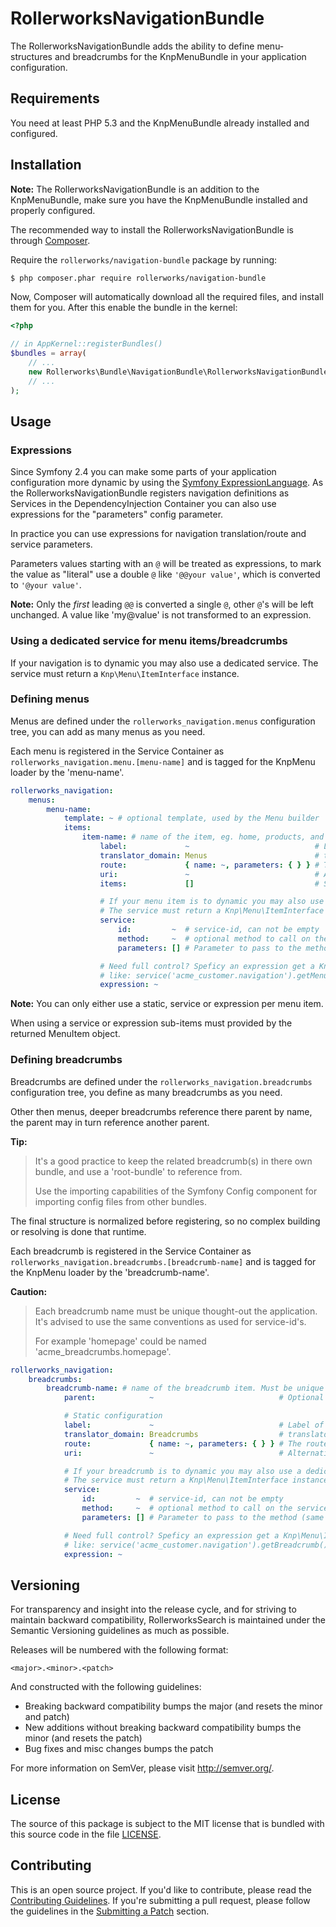 RollerworksNavigationBundle
===========================

The RollerworksNavigationBundle adds the ability to define menu-structures
and breadcrumbs for the KnpMenuBundle in your application configuration.

Requirements
------------

You need at least PHP 5.3 and the KnpMenuBundle already installed and configured.

Installation
------------

**Note:** The RollerworksNavigationBundle is an addition to the KnpMenuBundle,
make sure you have the KnpMenuBundle installed and properly configured.

The recommended way to install the RollerworksNavigationBundle is through [Composer].

Require the `rollerworks/navigation-bundle` package by running:

```bash
$ php composer.phar require rollerworks/navigation-bundle
```

Now, Composer will automatically download all the required files, and install
them for you. After this enable the bundle in the kernel:

```php
<?php

// in AppKernel::registerBundles()
$bundles = array(
    // ...
    new Rollerworks\Bundle\NavigationBundle\RollerworksNavigationBundle(),
    // ...
);
```

[Composer]: https://getcomposer.org/

Usage
-----

### Expressions

Since Symfony 2.4 you can make some parts of your application configuration more dynamic
by using the [Symfony ExpressionLanguage]. As the RollerworksNavigationBundle registers navigation
definitions as Services in the DependencyInjection Container you can also use expressions
for the "parameters" config parameter.

In practice you can use expressions for navigation translation/route and service parameters.

Parameters values starting with an `@` will be treated as expressions, to mark the value
as "literal" use a double `@` like `'@@your value'`, which is converted to `'@your value'`.

**Note:** Only the *first* leading `@@` is converted a single `@`, other `@`'s will
be left unchanged. A value like 'my@value' is not transformed to an expression.

[Symfony ExpressionLanguage]: http://symfony.com/doc/current/components/expression_language/introduction.html

### Using a dedicated service for menu items/breadcrumbs

If your navigation is to dynamic you may also use a dedicated service.
The service must return a `Knp\Menu\ItemInterface` instance.

### Defining menus

Menus are defined under the `rollerworks_navigation.menus` configuration tree,
you can add as many menus as you need.

Each menu is registered in the Service Container as `rollerworks_navigation.menu.[menu-name]`
and is tagged for the KnpMenu loader by the 'menu-name'.

```yaml
rollerworks_navigation:
    menus:
        menu-name:
            template: ~ # optional template, used by the Menu builder
            items:
                item-name: # name of the item, eg. home, products, and such.
                    label:             ~                            # Label of the menu-item, this will be translated with the translator_domain
                    translator_domain: Menus                        # translator domain for the label
                    route:             { name: ~, parameters: { } } # The route.name can not be empty, parameters is optional
                    uri:               ~                            # Alternatively you can use a URI instead of a route
                    items:             []                           # Sub-level items, same as this example (unlimited depth nesting)

                    # If your menu item is to dynamic you may also use a dedicated service.
                    # The service must return a Knp\Menu\ItemInterface instance.
                    service:
                        id:         ~  # service-id, can not be empty
                        method:     ~  # optional method to call on the service
                        parameters: [] # Parameter to pass to the method (same as service container parameters, including Expression support)

                    # Need full control? Speficy an expression get a Knp\Menu\ItemInterface instance
                    # like: service('acme_customer.navigation').getMenu()
                    expression: ~
```

**Note:** You can only either use a static, service or expression per menu item.

When using a service or expression sub-items must provided by the returned MenuItem object.

### Defining breadcrumbs

Breadcrumbs are defined under the `rollerworks_navigation.breadcrumbs` configuration tree,
you define as many breadcrumbs as you need.

Other then menus, deeper breadcrumbs reference there parent by name,
the parent may in turn reference another parent.

**Tip:**

> It's a good practice to keep the related breadcrumb(s) in there own bundle,
> and use a 'root-bundle' to reference from.
>
> Use the importing capabilities of the Symfony Config component for
> importing config files from other bundles.

The final structure is normalized before registering, so no complex building or resolving
is done that runtime.

Each breadcrumb is registered in the Service Container as `rollerworks_navigation.breadcrumbs.[breadcrumb-name]`
and is tagged for the KnpMenu loader by the 'breadcrumb-name'.

**Caution:**

> Each breadcrumb name must be unique thought-out the application.
> It's advised to use the same conventions as used for service-id's.
>
> For example 'homepage' could be named 'acme_breadcrumbs.homepage'.

```yaml
rollerworks_navigation:
    breadcrumbs:
        breadcrumb-name: # name of the breadcrumb item. Must be unique though out the application.
            parent:            ~                            # Optional parent breadcrumb to reference (by name)

            # Static configuration
            label:             ~                            # Label of the breadcrumb, this will be translated with the translator_domain
            translator_domain: Breadcrumbs                  # translator domain for the label
            route:             { name: ~, parameters: { } } # The route.name can not be empty, parameters is optional
            uri:               ~                            # Alternatively you can use a URI instead of a route

            # If your breadcrumb is to dynamic you may also use a dedicated service.
            # The service must return a Knp\Menu\ItemInterface instance.
            service:
                id:         ~  # service-id, can not be empty
                method:     ~  # optional method to call on the service
                parameters: [] # Parameter to pass to the method (same as service container parameters, including Expression support)

            # Need full control? Speficy an expression get a Knp\Menu\ItemInterface instance
            # like: service('acme_customer.navigation').getBreadcrumb()
            expression: ~

```

Versioning
----------

For transparency and insight into the release cycle, and for striving
to maintain backward compatibility, RollerworksSearch is maintained under
the Semantic Versioning guidelines as much as possible.

Releases will be numbered with the following format:

`<major>.<minor>.<patch>`

And constructed with the following guidelines:

* Breaking backward compatibility bumps the major (and resets the minor and patch)
* New additions without breaking backward compatibility bumps the minor (and resets the patch)
* Bug fixes and misc changes bumps the patch

For more information on SemVer, please visit <http://semver.org/>.

License
-------

The source of this package is subject to the MIT license that is bundled
with this source code in the file [LICENSE](LICENSE).

Contributing
------------

This is an open source project. If you'd like to contribute,
please read the [Contributing Guidelines][1]. If you're submitting
a pull request, please follow the guidelines in the [Submitting a Patch][2] section.

[1]: https://github.com/rollerworks/contributing
[2]: https://contributing.readthedocs.org/en/latest/code/patches.html
[3]: http://docutils.sourceforge.net/rst.html
[4]: http://sphinx-doc.org/
[5]: https://contributing.readthedocs.org/en/latest/documentation/format.html
[6]: http://rollerworkssearch.readthedocs.org/en/latest/
